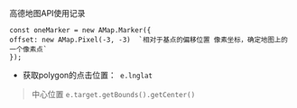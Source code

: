 高德地图API使用记录

```
const oneMarker = new AMap.Marker({
offset: new AMap.Pixel(-3, -3)  `相对于基点的偏移位置 像素坐标，确定地图上的一个像素点`
});

```

- 获取polygon的点击位置：` e.lnglat`
> 中心位置 `e.target.getBounds().getCenter()`

